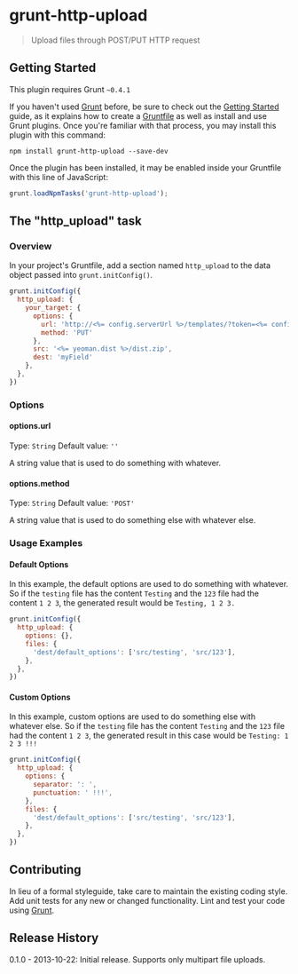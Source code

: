 # grunt-http-upload

> Upload files through POST/PUT HTTP request

## Getting Started
This plugin requires Grunt `~0.4.1`

If you haven't used [Grunt](http://gruntjs.com/) before, be sure to check out the [Getting Started](http://gruntjs.com/getting-started) guide, as it explains how to create a [Gruntfile](http://gruntjs.com/sample-gruntfile) as well as install and use Grunt plugins. Once you're familiar with that process, you may install this plugin with this command:

```shell
npm install grunt-http-upload --save-dev
```

Once the plugin has been installed, it may be enabled inside your Gruntfile with this line of JavaScript:

```js
grunt.loadNpmTasks('grunt-http-upload');
```

## The "http_upload" task

### Overview
In your project's Gruntfile, add a section named `http_upload` to the data object passed into `grunt.initConfig()`.

```js
grunt.initConfig({
  http_upload: {
    your_target: {
      options: {
        url: 'http://<%= config.serverUrl %>/templates/?token=<%= config.apiKey %>',
        method: 'PUT'
      },
      src: '<%= yeoman.dist %>/dist.zip',
      dest: 'myField'
    },
  },
})
```

### Options

#### options.url
Type: `String`
Default value: `''`

A string value that is used to do something with whatever.

#### options.method
Type: `String`
Default value: `'POST'`

A string value that is used to do something else with whatever else.

### Usage Examples

#### Default Options
In this example, the default options are used to do something with whatever. So if the `testing` file has the content `Testing` and the `123` file had the content `1 2 3`, the generated result would be `Testing, 1 2 3.`

```js
grunt.initConfig({
  http_upload: {
    options: {},
    files: {
      'dest/default_options': ['src/testing', 'src/123'],
    },
  },
})
```

#### Custom Options
In this example, custom options are used to do something else with whatever else. So if the `testing` file has the content `Testing` and the `123` file had the content `1 2 3`, the generated result in this case would be `Testing: 1 2 3 !!!`

```js
grunt.initConfig({
  http_upload: {
    options: {
      separator: ': ',
      punctuation: ' !!!',
    },
    files: {
      'dest/default_options': ['src/testing', 'src/123'],
    },
  },
})
```

## Contributing
In lieu of a formal styleguide, take care to maintain the existing coding style. Add unit tests for any new or changed functionality. Lint and test your code using [Grunt](http://gruntjs.com/).

## Release History
0.1.0 - 2013-10-22: Initial release. Supports only multipart file uploads.
